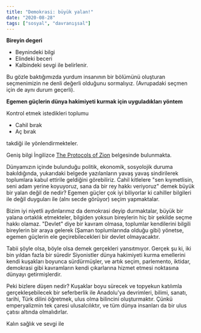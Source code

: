 ```yaml
---
title: "Demokrasi: büyük yalan!"
date: "2020-08-28"
tags: ["sosyal", "davranışsal"]
---
```


__Bireyin degeri__
- Beynindeki bilgi  
- Elindeki beceri  
- Kalbindeki sevgi ile belirlenir.

Bu gözle baktığımızda yurdum insanının bir bölümünü oluşturan seçmenimizin ne denli değerli olduğunu sormalıyız. (Avrupadaki seçmen için de aynı durum geçerli).


__Egemen güçlerin dünya hakimiyeti kurmak için uyguladıkları yöntem__


Kontrol etmek istedikleri toplumu  

- Cahil bırak  
- Aç bırak

takdiği ile yönlendirmekteler.

Geniş bilgi İngilizce [The Protocols of Zion](https://www.biblebelievers.org.au/przion1.htm) belgesinde bulunmakta.

Dünyamızın içinde bulunduğu politik, ekonomik, sosyolojik duruma bakıldığında, yukarıdaki belgede yazılanların yavaş yavaş sindirilerek toplumlara kabul ettirile geldiğini görebiliriz. Cahil kitlelere "sen kıymetlisin, seni adam yerine koyuyoruz, sana da bir rey hakkı veriyoruz" demek büyük bir yalan değil de nedir? Egemen güçler çok iyi biliyorlar ki cahiller bilgileri ile değil duyguları ile (alnı secde görüyor) seçim yapmaktalar.

Bizim iyi niyetli aydınlarımız da demokrasi deyip durmaktalar, büyük bir yalana ortaklık etmekteler, bilgiden yoksun bireylerin hiç bir şekilde seçme hakkı olamaz. "Devlet" diye bir kavram olmasa, toplumlar kendilerini bilgili bireylerin bir araya gelerek (Şaman toplumlarında olduğu gibi) yönetse, egemen güçlerin ele geçirebilecekleri bir devlet olmayacaktır.

Tabii şöyle olsa, böyle olsa demek gerçekleri yansıtmıyor. Gerçek şu ki, iki bin yıldan fazla bir süredir Siyonistler dünya hakimiyeti kurma emellerini kendi kuşakları boyunca sürdürmüşler, ve artık seçim, parlemento, iktidar, demokrasi gibi kavramların kendi çıkarlarına hizmet etmesi noktasına dünyayı getirmişlerdir.

Peki bizlere düşen nedir? Kuşaklar boyu sürecek ve topyekun katılımla gerçekleşebilecek bir seferberlik ile Anadolu'ya devrimleri, bilimi, sanatı, tarihi, Türk dilini öğretmek, ulus olma bilincini oluşturmaktır. Çünkü emperyalizmin tek çaresi ulusalcılıktır, ve tüm dünya insanları da bir ulus çatısı altında olmalıdırlar.

Kalın sağlık ve sevgi ile
